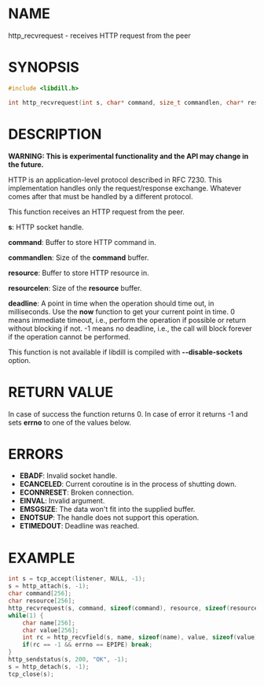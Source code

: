 # NAME

http_recvrequest - receives HTTP request from the peer

# SYNOPSIS

```c
#include <libdill.h>

int http_recvrequest(int s, char* command, size_t commandlen, char* resource, size_t resourcelen, int64_t deadline);
```

# DESCRIPTION

**WARNING: This is experimental functionality and the API may change in the future.**

HTTP is an application-level protocol described in RFC 7230. This implementation handles only the request/response exchange. Whatever comes after that must be handled by a different protocol.

This function receives an HTTP request from the peer.

**s**: HTTP socket handle.

**command**: Buffer to store HTTP command in.

**commandlen**: Size of the **command** buffer.

**resource**: Buffer to store HTTP resource in.

**resourcelen**: Size of the **resource** buffer.

**deadline**: A point in time when the operation should time out, in milliseconds. Use the **now** function to get your current point in time. 0 means immediate timeout, i.e., perform the operation if possible or return without blocking if not. -1 means no deadline, i.e., the call will block forever if the operation cannot be performed.

This function is not available if libdill is compiled with **--disable-sockets** option.

# RETURN VALUE

In case of success the function returns 0. In case of error it returns -1 and sets **errno** to one of the values below.

# ERRORS

* **EBADF**: Invalid socket handle.
* **ECANCELED**: Current coroutine is in the process of shutting down.
* **ECONNRESET**: Broken connection.
* **EINVAL**: Invalid argument.
* **EMSGSIZE**: The data won't fit into the supplied buffer.
* **ENOTSUP**: The handle does not support this operation.
* **ETIMEDOUT**: Deadline was reached.

# EXAMPLE

```c
int s = tcp_accept(listener, NULL, -1);
s = http_attach(s, -1);
char command[256];
char resource[256];
http_recvrequest(s, command, sizeof(command), resource, sizeof(resource), -1);
while(1) {
    char name[256];
    char value[256];
    int rc = http_recvfield(s, name, sizeof(name), value, sizeof(value), -1);
    if(rc == -1 && errno == EPIPE) break;
}
http_sendstatus(s, 200, "OK", -1);
s = http_detach(s, -1);
tcp_close(s);
```
